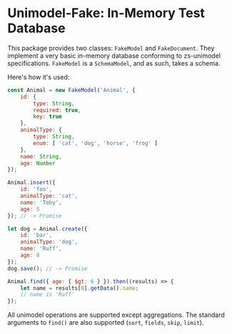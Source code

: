 # Unimodel-Fake: In-Memory Test Database

This package provides two classes: `FakeModel` and `FakeDocument`.  They implement a very basic
in-memory database conforming to zs-unimodel specifications.  `FakeModel` is a `SchemaModel`, and
as such, takes a schema.

Here's how it's used:

```js
const Animal = new FakeModel('Animal', {
	id: {
		type: String,
		required: true,
		key: true
	},
	animalType: {
		type: String,
		enum: [ 'cat', 'dog', 'horse', 'frog' ]
	},
	name: String,
	age: Number
});

Animal.insert({
	id: 'foo',
	animalType: 'cat',
	name: 'Toby',
	age: 5
}); // -> Promise

let dog = Animal.create({
	id: 'bar',
	animalType: 'dog',
	name: 'Ruff',
	age: 8
});
dog.save();	// -> Promise

Animal.find({ age: { $gt: 6 } }).then((results) => {
	let name = results[0].getData().name;
	// name is 'Ruff'
});
```

All unimodel operations are supported except aggregations.  The standard arguments to `find()` are
also supported (`sort`, `fields`, `skip`, `limit`).

